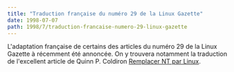 ```yaml
---
title: "Traduction française du numéro 29 de la Linux Gazette"
date: 1998-07-07
path: 1998/7/traduction-francaise-numero-29-linux-gazette
---
```


<P>
L'adaptation française de certains des articles du numéro 29 de la
Linux Gazette à récemment été annoncée.
On y trouvera notamment la traduction de l'excellent article
de Quinn P. Coldiron <A HREF="http://www.linux-france.com/article/lgazette/issue-29/lg-29-6.html">Remplacer NT par Linux</A>.
</P>


